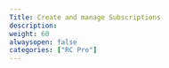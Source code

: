 ```yaml
---
Title: Create and manage Subscriptions
description: 
weight: 60
alwaysopen: false
categories: ["RC Pro"]
---
```

